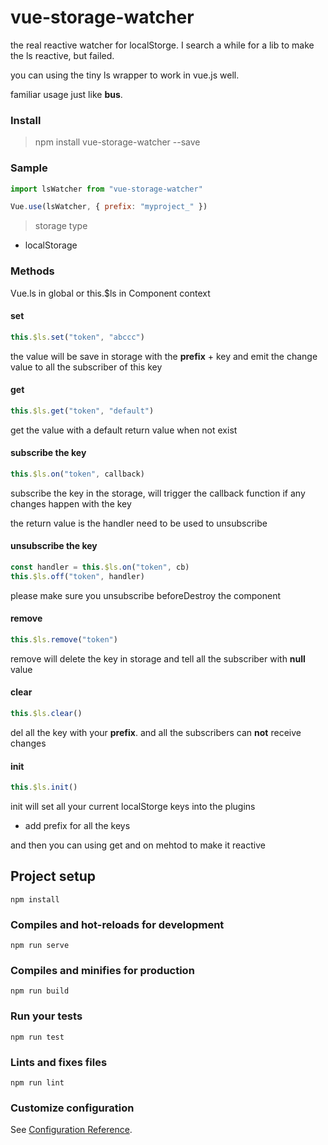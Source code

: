 # vue-storage-watcher

the real reactive watcher for localStorge.
I search a while for a lib to make the ls reactive, but failed.

you can using the tiny ls wrapper to work in vue.js well.

familiar usage just like **bus**.

### Install

> npm install vue-storage-watcher --save

### Sample

```js
import lsWatcher from "vue-storage-watcher"

Vue.use(lsWatcher, { prefix: "myproject_" })
```

> storage type

- localStorage

### Methods

Vue.ls in global or this.\$ls in Component context

#### set

```js
this.$ls.set("token", "abccc")
```

the value will be save in storage with the **prefix** + key
and emit the change value to all the subscriber of this key

#### get

```js
this.$ls.get("token", "default")
```

get the value with a default return value when not exist

#### subscribe the key

```js
this.$ls.on("token", callback)
```

subscribe the key in the storage, will trigger the callback function if any changes happen with the key

the return value is the handler need to be used to unsubscribe

#### unsubscribe the key

```js
const handler = this.$ls.on("token", cb)
this.$ls.off("token", handler)
```

please make sure you unsubscribe beforeDestroy the component

#### remove

```js
this.$ls.remove("token")
```

remove will delete the key in storage and tell all the subscriber with **null** value

#### clear

```js
this.$ls.clear()
```

del all the key with your **prefix**. and all the subscribers can **not** receive changes

#### init

```js
this.$ls.init()
```

init will set all your current localStorge keys into the plugins

- add prefix for all the keys

and then you can using get and on mehtod to make it reactive

###

## Project setup

```
npm install
```

### Compiles and hot-reloads for development

```
npm run serve
```

### Compiles and minifies for production

```
npm run build
```

### Run your tests

```
npm run test
```

### Lints and fixes files

```
npm run lint
```

### Customize configuration

See [Configuration Reference](https://cli.vuejs.org/config/).
